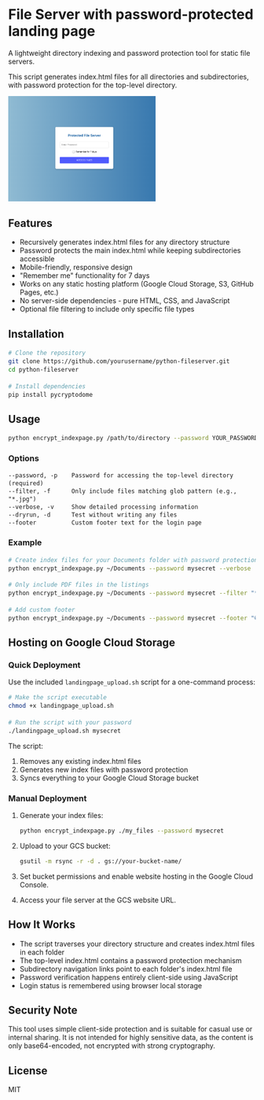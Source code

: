# File Server with password-protected landing page

A lightweight directory indexing and password protection tool for static file servers. 

This script generates index.html files for all directories and subdirectories, with password protection 
for the top-level directory.

<img src="./assets/Screenshot.png" width="300" />

## Features

- Recursively generates index.html files for any directory structure
- Password protects the main index.html while keeping subdirectories accessible
- Mobile-friendly, responsive design
- "Remember me" functionality for 7 days
- Works on any static hosting platform (Google Cloud Storage, S3, GitHub Pages, etc.)
- No server-side dependencies - pure HTML, CSS, and JavaScript
- Optional file filtering to include only specific file types

## Installation

```bash
# Clone the repository
git clone https://github.com/yourusername/python-fileserver.git
cd python-fileserver

# Install dependencies
pip install pycryptodome
```

## Usage

```bash
python encrypt_indexpage.py /path/to/directory --password YOUR_PASSWORD
```

### Options

```
--password, -p    Password for accessing the top-level directory (required)
--filter, -f      Only include files matching glob pattern (e.g., "*.jpg")
--verbose, -v     Show detailed processing information
--dryrun, -d      Test without writing any files
--footer          Custom footer text for the login page
```

### Example

```bash
# Create index files for your Documents folder with password protection
python encrypt_indexpage.py ~/Documents --password mysecret --verbose

# Only include PDF files in the listings
python encrypt_indexpage.py ~/Documents --password mysecret --filter "*.pdf"

# Add custom footer
python encrypt_indexpage.py ~/Documents --password mysecret --footer "© 2025 My Company"
```

## Hosting on Google Cloud Storage

### Quick Deployment

Use the included `landingpage_upload.sh` script for a one-command process:

```bash
# Make the script executable
chmod +x landingpage_upload.sh

# Run the script with your password
./landingpage_upload.sh mysecret
```

The script:
1. Removes any existing index.html files
2. Generates new index files with password protection
3. Syncs everything to your Google Cloud Storage bucket

### Manual Deployment

1. Generate your index files:
   ```bash
   python encrypt_indexpage.py ./my_files --password mysecret
   ```

2. Upload to your GCS bucket:
   ```bash
   gsutil -m rsync -r -d . gs://your-bucket-name/
   ```

3. Set bucket permissions and enable website hosting in the Google Cloud Console.

4. Access your file server at the GCS website URL.

## How It Works

- The script traverses your directory structure and creates index.html files in each folder
- The top-level index.html contains a password protection mechanism
- Subdirectory navigation links point to each folder's index.html file
- Password verification happens entirely client-side using JavaScript
- Login status is remembered using browser local storage

## Security Note

This tool uses simple client-side protection and is suitable for casual use or internal sharing. It is not intended for highly sensitive data, as the content is only base64-encoded, not encrypted with strong cryptography.

## License

MIT

